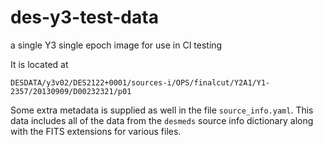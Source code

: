 # des-y3-test-data
a single Y3 single epoch image for use in CI testing

It is located at

`DESDATA/y3v02/DES2122+0001/sources-i/OPS/finalcut/Y2A1/Y1-2357/20130909/D00232321/p01`

Some extra metadata is supplied as well in the file `source_info.yaml`. This
data includes all of the data from the `desmeds` source info dictionary
along with the FITS extensions for various files.
